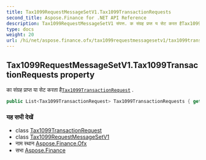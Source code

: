 ```yaml
---
title: Tax1099RequestMessageSetV1.Tax1099TransactionRequests
second_title: Aspose.Finance for .NET API Reference
description: Tax1099RequestMessageSetV1 संपत्त. क संग्रह प्रप्त य सेट करत हैTax1099TransactionRequest .
type: docs
weight: 20
url: /hi/net/aspose.finance.ofx/tax1099requestmessagesetv1/tax1099transactionrequests/
---
```

## Tax1099RequestMessageSetV1.Tax1099TransactionRequests property

का संग्रह प्राप्त या सेट करता है[`Tax1099TransactionRequest`](../../../aspose.finance.ofx.tax1099/tax1099transactionrequest/) .

```csharp
public List<Tax1099TransactionRequest> Tax1099TransactionRequests { get; set; }
```

### यह सभी देखें

* class [Tax1099TransactionRequest](../../../aspose.finance.ofx.tax1099/tax1099transactionrequest/)
* class [Tax1099RequestMessageSetV1](../)
* नाम स्थान [Aspose.Finance.Ofx](../../tax1099requestmessagesetv1/)
* सभा [Aspose.Finance](../../../)


